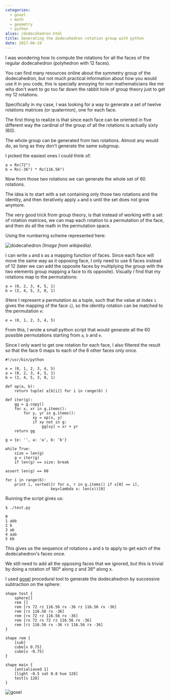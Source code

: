 ```yaml
---
categories:
  - goxel
  - math
  - geometry
  - python
alias: /dodecahedron.html
title: Generating the dodecahedron rotation group with python
date: 2017-06-19
---
```



I was wondering how to compute the rotations for all the faces of the regular
dodecahedron (polyhedron with 12 faces).

You can find many resources online about the symmetry group of the
dodecahedron, but not much practical information about how you would use it in
you code, this is specially annoying for non mathematicians like me who
don't want to go too far down the rabbit hole of group theory just to
get my 12 rotations.

Specifically in my case, I was looking for a way to generate a set of twelve
rotations matrices (or quaternion), one for each face.

The first thing to realize is that since each face can be oriented in five
different way the cardinal of the group of all the rotations is actually
sixty (60).

The whole group can be generated from two rotations. Almost any would do,
as long as they don't generate the same subgroup.

I picked the easiest ones I could think of:


    a = Rx(72°)
    b = Rx(-36°) * Rz(116.56°)

Now from those two rotations we can generate the whole set of 60 rotations.

The idea is to start with a set containing only those two rotations and the
identity, and then iteratively apply `a` and `b` until the set does not
grow anymore.

The very good trick from group theory, is that instead of working with a set of
rotation matrices, we can map each rotation to a permutation of the face, and
then do all the math in the permutation space.

Using the numbering scheme represented here:

![dodecahedron](/imgs/dodecahedron/faces.png)
*(Image from wikipedia)*.

I can write `a` and `b` as a mapping function of faces.  Since each face
will move the same way as it opposing face, I only need to use 6 faces instead
of 12 (later we can add the opposite faces by multiplying the group with the
two elements group mapping a face to its opposite).  Visually I find that my
rotations map to the permutations:

    a = (0, 2, 3, 4, 5, 1)
    b = (2, 4, 5, 3, 0, 1)

(Here I represent a permutation as a tuple, such that the value at index `i`
gives the mapping of the face `i`), so the identity rotation can be matched to
the permutation `e`:

    e = (0, 1, 2, 3, 4, 5)


From this, I wrote a small python script that would generate all the
60 possible permutations starting from `a`, `b` and `e`.

Since I only want to get one rotation for each face, I also filtered the
result so that the face 0 maps to each of the 6 other faces only once.

    #!/usr/bin/python

    e = (0, 1, 2, 3, 4, 5)
    a = (0, 2, 3, 4, 5, 1)
    b = (2, 4, 5, 3, 0, 1)

    def op(a, b):
        return tuple( a[b[i]] for i in range(6) )

    def iter(g):
        gg = g.copy()
        for x, xr in g.items():
            for y, yr in g.items():
                xy = op(x, y)
                if xy not in g:
                    gg[xy] = xr + yr
        return gg

    g = {e: '', a: 'a', b: 'b'}

    while True:
        size = len(g)
        g = iter(g)
        if len(g) == size: break

    assert len(g) == 60

    for i in range(6):
        print i, sorted([r for x, r in g.items() if x[0] == i],
                        key=lambda x: len(x))[0]


Running the script gives us:

    $ ./test.py

    0
    1 abb
    2 b
    3 ab
    4 aab
    5 bb

This gives us the sequence of rotations `a` and `b` to apply to get
each of the dodecahedron's faces once.

We still need to add all the opposing faces that we ignored, but this
is trivial by doing a rotation of 180° along z and 36° along x.

I used [goxel] procedural tool to generate the dodecahedron by successive
subtraction on the sphere:

    shape test {
        sphere[]
        rem []
        rem [rx 72 rz 116.56 rx -36 rz 116.56 rx -36]
        rem [rz 116.56 rx -36]
        rem [rx 72 rz 116.56 rx -36]
        rem [rx 72 rx 72 rz 116.56 rx -36]
        rem [rz 116.56 rx -36 rz 116.56 rx -36]
    }

    shape rem {
        [sub]
        cube[x 0.75]
        cube[x -0.75]
    }

    shape main {
        [antialiased 1]
        [light -0.5 sat 0.8 hue 128]
        test[s 128]
    }

![goxel](/imgs/dodecahedron/goxel.png)

[goxel]: https://github.com/guillaumechereau/goxel
